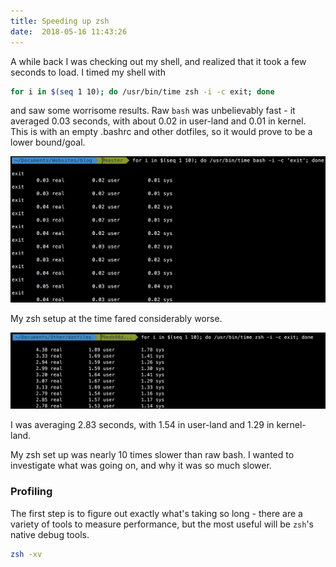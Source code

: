 ```yaml
---
title: Speeding up zsh
date:  2018-05-16 11:43:26
---
```


A while back I was checking out my shell, and realized that it took a few seconds to load. I timed my shell with 

```bash
for i in $(seq 1 10); do /usr/bin/time zsh -i -c exit; done
``` 

and saw some worrisome results. Raw `bash` was unbelievably fast - it averaged 0.03 seconds, with about 0.02 in user-land and 0.01 in kernel. This is with an empty .bashrc and other dotfiles, so it would prove to be a lower bound/goal.

<img src="/images/rawbash.png">

My zsh setup at the time fared considerably worse. 

<img src="/images/origzsh.png">

I was averaging 2.83 seconds, with 1.54 in user-land and 1.29 in kernel-land. 

My zsh set up was nearly 10 times slower than raw bash. I wanted to investigate what was going on, and why it was so much slower. 

### Profiling

The first step is to figure out exactly what's taking so long - there are a variety of tools to measure performance, but the most useful will be `zsh`'s native debug tools. 

```bash
zsh -xv
```